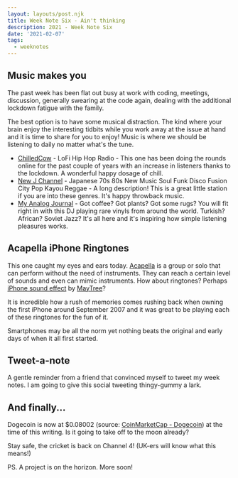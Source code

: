 ```yaml
---
layout: layouts/post.njk
title: Week Note Six - Ain't thinking
description: 2021 - Week Note Six
date: '2021-02-07'
tags:
  - weeknotes
---
```


## Music makes you

The past week has been flat out busy at work with coding, meetings, discussion, generally swearing at the code again, dealing with the additional lockdown fatigue with the family.

The best option is to have some musical distraction. The kind where your brain enjoy the interesting tidbits while you work away at the issue at hand and it is time to share for you to enjoy! Music is where we should be listening to daily no matter what's the tune.

+ [ChilledCow](https://www.youtube.com/watch?v=5qap5aO4i9A) - LoFi Hip Hop Radio - This one has been doing the rounds online for the past couple of years with an increase in listeners thanks to the lockdown. A wonderful happy dosage of chill.
+ [New J Channel](https://www.youtube.com/watch?v=lHLChGEwdwQ) - Japanese 70s 80s New Music Soul Funk Disco Fusion City Pop Kayou Reggae - A long description! This is a great little station if you are into these genres. It's happy throwback music.
+ [My Analog Journal](https://www.youtube.com/user/zagorofficial) - Got coffee? Got plants? Got some rugs? You will fit right in with this DJ playing rare vinyls from around the world. Turkish? African? Soviet Jazz? It's all here and it's inspiring how simple listening pleasures works.

## Acapella iPhone Ringtones

This one caught my eyes and ears today. [Acapella](https://en.wikipedia.org/wiki/A_cappella) is a group or solo that can perform without the need of instruments. They can reach a certain level of sounds and even can mimic instruments. How about ringtones? Perhaps [iPhone sound effect](https://www.youtube.com/watch?v=C1cMdXs6wG0) by [MayTree](https://www.youtube.com/channel/UC3mY2SKYhPjqImtBBXsR6_Q)?

It is incredible how a rush of memories comes rushing back when owning the first iPhone around September 2007 and it was great to be playing each of these ringtones for the fun of it.

Smartphones may be all the norm yet nothing beats the original and early days of when it all first started.

## Tweet-a-note

A gentle reminder from a friend that convinced myself to tweet my week notes. I am going to give this social tweeting thingy-gummy a lark.

## And finally...

Dogecoin is now at $0.08002 (source: [CoinMarketCap - Dogecoin](https://coinmarketcap.com/currencies/dogecoin/)) at the time of this writing. Is it going to take off to the moon already?

Stay safe, the cricket is back on Channel 4! (UK-ers will know what this means!)

PS. A project is on the horizon. More soon!
